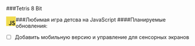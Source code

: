 ###Tetris 8 Bit

###Любимая игра детсва на JavaScript
<img align="left" alt="JavaScript" width="26px" src="https://raw.githubusercontent.com/github/explore/80688e429a7d4ef2fca1e82350fe8e3517d3494d/topics/javascript/javascript.png" />
####Планируемые обновления:
- [ ] Добавить мобильную версию и управление для сенсорных экранов
